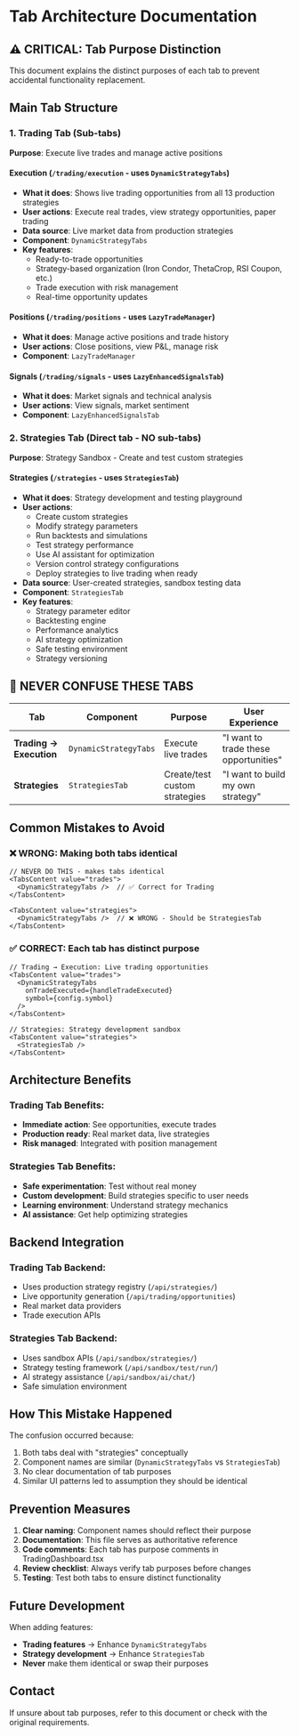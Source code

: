 # Tab Architecture Documentation

## ⚠️ CRITICAL: Tab Purpose Distinction

This document explains the distinct purposes of each tab to prevent accidental functionality replacement.

## Main Tab Structure

### 1. Trading Tab (Sub-tabs)
**Purpose**: Execute live trades and manage active positions

#### **Execution** (`/trading/execution` - uses `DynamicStrategyTabs`)
- **What it does**: Shows live trading opportunities from all 13 production strategies
- **User actions**: Execute real trades, view strategy opportunities, paper trading
- **Data source**: Live market data from production strategies
- **Component**: `DynamicStrategyTabs`
- **Key features**:
  - Ready-to-trade opportunities
  - Strategy-based organization (Iron Condor, ThetaCrop, RSI Coupon, etc.)
  - Trade execution with risk management
  - Real-time opportunity updates

#### **Positions** (`/trading/positions` - uses `LazyTradeManager`)
- **What it does**: Manage active positions and trade history
- **User actions**: Close positions, view P&L, manage risk
- **Component**: `LazyTradeManager`

#### **Signals** (`/trading/signals` - uses `LazyEnhancedSignalsTab`)
- **What it does**: Market signals and technical analysis
- **User actions**: View signals, market sentiment
- **Component**: `LazyEnhancedSignalsTab`

### 2. Strategies Tab (Direct tab - NO sub-tabs)
**Purpose**: Strategy Sandbox - Create and test custom strategies

#### **Strategies** (`/strategies` - uses `StrategiesTab`)
- **What it does**: Strategy development and testing playground
- **User actions**: 
  - Create custom strategies
  - Modify strategy parameters
  - Run backtests and simulations
  - Test strategy performance
  - Use AI assistant for optimization
  - Version control strategy configurations
  - Deploy strategies to live trading when ready
- **Data source**: User-created strategies, sandbox testing data
- **Component**: `StrategiesTab`
- **Key features**:
  - Strategy parameter editor
  - Backtesting engine
  - Performance analytics
  - AI strategy optimization
  - Safe testing environment
  - Strategy versioning

## 🚨 NEVER CONFUSE THESE TABS

| Tab                    | Component            | Purpose                           | User Experience                    |
|------------------------|---------------------|-----------------------------------|------------------------------------|
| **Trading → Execution**| `DynamicStrategyTabs`| Execute live trades              | "I want to trade these opportunities" |
| **Strategies**         | `StrategiesTab`     | Create/test custom strategies    | "I want to build my own strategy"     |

## Common Mistakes to Avoid

### ❌ **WRONG**: Making both tabs identical
```tsx
// NEVER DO THIS - makes tabs identical
<TabsContent value="trades">
  <DynamicStrategyTabs />  // ✅ Correct for Trading
</TabsContent>

<TabsContent value="strategies">
  <DynamicStrategyTabs />  // ❌ WRONG - Should be StrategiesTab
</TabsContent>
```

### ✅ **CORRECT**: Each tab has distinct purpose
```tsx
// Trading → Execution: Live trading opportunities
<TabsContent value="trades">
  <DynamicStrategyTabs 
    onTradeExecuted={handleTradeExecuted}
    symbol={config.symbol}
  />
</TabsContent>

// Strategies: Strategy development sandbox
<TabsContent value="strategies">
  <StrategiesTab />
</TabsContent>
```

## Architecture Benefits

### Trading Tab Benefits:
- **Immediate action**: See opportunities, execute trades
- **Production ready**: Real market data, live strategies
- **Risk managed**: Integrated with position management

### Strategies Tab Benefits:
- **Safe experimentation**: Test without real money
- **Custom development**: Build strategies specific to user needs
- **Learning environment**: Understand strategy mechanics
- **AI assistance**: Get help optimizing strategies

## Backend Integration

### Trading Tab Backend:
- Uses production strategy registry (`/api/strategies/`)
- Live opportunity generation (`/api/trading/opportunities`)
- Real market data providers
- Trade execution APIs

### Strategies Tab Backend:
- Uses sandbox APIs (`/api/sandbox/strategies/`)
- Strategy testing framework (`/api/sandbox/test/run/`)
- AI strategy assistance (`/api/sandbox/ai/chat/`)
- Safe simulation environment

## How This Mistake Happened

The confusion occurred because:
1. Both tabs deal with "strategies" conceptually
2. Component names are similar (`DynamicStrategyTabs` vs `StrategiesTab`)
3. No clear documentation of tab purposes
4. Similar UI patterns led to assumption they should be identical

## Prevention Measures

1. **Clear naming**: Component names should reflect their purpose
2. **Documentation**: This file serves as authoritative reference
3. **Code comments**: Each tab has purpose comments in TradingDashboard.tsx
4. **Review checklist**: Always verify tab purposes before changes
5. **Testing**: Test both tabs to ensure distinct functionality

## Future Development

When adding features:
- **Trading features** → Enhance `DynamicStrategyTabs`
- **Strategy development** → Enhance `StrategiesTab`
- **Never** make them identical or swap their purposes

## Contact

If unsure about tab purposes, refer to this document or check with the original requirements.